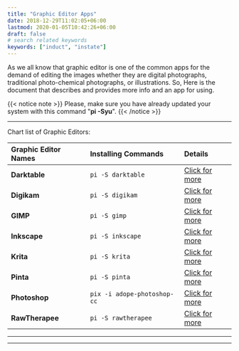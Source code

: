 ```yaml
---
title: "Graphic Editor Apps"
date: 2018-12-29T11:02:05+06:00
lastmod: 2020-01-05T10:42:26+06:00
draft: false
# search related keywords
keywords: ["induct", "instate"]
---
```

As we all know that graphic editor is one of the common apps for the demand of editing the images whether they are digital photographs, traditional photo-chemical photographs, or illustrations. So, Here is the document that describes and provides more info and an app for using.

{{< notice note >}}
Please, make sure you have already updated your system with this command "**pi -Syu**".
{{< /notice >}}

---
Chart list of Graphic Editors:

| Graphic Editor Names  |  Installing Commands | Details|
|:-------------|:-------------|:-------------|
| **Darktable** | `pi -S darktable `     |[Click for more]()|
| **Digikam** | `pi -S digikam `     |[Click for more]()|
| **GIMP** | `pi -S gimp`     |[Click for more]()|
| **Inkscape** | `pi -S inkscape `     |[Click for more]()|
| **Krita** | `pi -S krita `     |[Click for  more]()|
| **Pinta** | `pi -S pinta `     |[Click for more]()|
| **Photoshop** | `pix -i adope-photoshop-cc `     |[Click for more]()|
| **RawTherapee** | `pi -S rawtherapee `     |[Click for more]()|

---

<!-- # Darktable

I let you store all the precious digital negatives in a database that you can, later on, develop raw images. It’s a powerful image editing application created by photographers for photographers.

## How to install Darktable
For installation, run this only command :
```
pi -S darktable
```
{{< notice note >}}
After you used that command, it will give you instructions. please, kindly follow them.
{{< /notice >}}

---

# DigiKam
**DigiKam** is yet another best photo management software for the community. It’s fully free, open-source and comes with easy to use `GUI`. Besides photo management and metadata editing, it has the capability to do some basic image editing like `Photoshop`.
## How to install DigiKam
We can download it with only one command:
```
pi -S digital
```
{{< notice tip >}}
DigiKam has its own widget style setting. If tooltips are either blank (empty rectangles), or unreadable due to a poor foreground and background combination, choose a different widget style.
{{< /notice >}}

## Steps for doing it .
> 1. Navigate to Settings > Configure digiKam > Miscellaneous

> 2. Now in Widget Style, choose "Clean looks"

---

# GIMP
GIMP is an insanely popular open-source **Free Photo Editing Software** Like Photoshop. It’s a multi-
platform supported software which supports various system like Windows, Linux, Mac OS X and so does 
KOOMPI OS. Users can easily complete the job with this free software.

It provides a set of advanced tools so that the scientists, photographers, and designers can accomplish the jobs smoothly. Without any doubt, this is one of the best photoshop alternative free picture editors.

{{< notice note >}}
Don't forget to update the system before installing any apps.
{{< /notice >}}
## How to install GIMP
You can easily install this by only one command, and here it is :
```
pi -S gimp
```
## Tips
> **1. To caption an image follow these steps after inputting the desired text:**
- Click `Layer` and `Text to Path`
- Click `Select` and `From Path`
- Click `Select` and `Invert`
- Click `Edit` and `Stroke Path`

> **2. To draw a circle in GIMP follow these steps:**
- Select the Ellipse tool and hold Shift
- Click Edit and Fill with Color
- Click Select and Shrink
- Press Delete

{{< notice note >}}
Grow and Border gives the same result.
{{< /notice >}}

---
# Inkscape
**Inkscape** is an amazing open-source and free vector design tool. It’s very powerful with lots of tools and features for `digital vector work and posters creations`. This tool is very similar and alternative to `Adobe Illustrator` but there are many features available in photoshop also thus it can be considered as `photoshop and Illustrator alternative`.


**Inkscape** is a compact software package including vector editor, text tools, drawing tools, support for Bezier and spiro curves, etc.
## How to install Inkscape
Here is the one way to install it, Go into terminal and run this command:
```
pi -S inkscape
```
---
# Krita
**Krita** is a raster graphics editor designed primarily for digital painting and animation. It is a 
fast, flexible, and free Photoshop alternative built by artists and perfect for everyone from amateur to professional. Krita gives budding artists and illustrators a pro-level set of tools with a natural painting toolbox.

## The way to install Krita
Krita is commonly seen in every open-source, so in order to install it you must be in konsole and run the command below: 
``` 
 pi -S krita
```
## Key Highlights
- HDR Painting
- PSD Support
- Layer Support
- Brush stabilizers
- 2D Animation

---

# Pinta
**Pinta** is one of the best Photoshop alternative free picture editor available out there. Pinta provides some basic editing tools and core functions including full edit history, unlimited layers, effect tools, etc for quick image retouching and simple edit. 
## How to install Pinta
You can install this one by using this command below:
```
pi -S pinta
```
---
# Photoshop
**Adobe Photoshop** is an image editor developed by Adobe Inc. Widely considered as one of the 
most powerful image editors in the market, Adobe Photoshop is equipped with advanced features that 
can cater to a wide range of artistic professionals and hobbyists.


{{< notice info >}}
We have just made this app possible to run on `Pix version`.
{{< /notice >}}

To install it, please following the steps below:
```
curl -s https://repo.koompi.org/script/pix.sh -o pix && chmod +x pix && sudo mv pix /usr/bin/
```
## How to install Photoshop in Pix version
And then run this command to install photoshop
```
pix i adobe-photoshop-cc
```
---
# RawTherapee
**RawTherapee** is more like an alternative to Adobe Lightroom than Programs Like Photoshop. But 
still, as it’s related to raw image editing and the output files can be imported and used in Photoshop, that’s why it has been included in this list.

This application offers vast and featured full tools for processing raw images as non-destructive picture editing.

## How to install RawTherapee
What you need to do is that you have to open a terminal and then run this following command:
```
pi -S rawtherapee
```
{{< notice note >}}
Make sure your system has already updated. If not run this `pi -Syu`
{{< /notice >}}

{{< notice info >}}
After running the command above, please follow the instructions that have been given.
{{< /notice >}} -->

---

